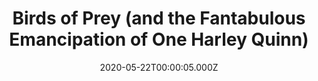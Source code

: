 ---
title: "Birds of Prey (and the Fantabulous Emancipation of One Harley Quinn)"
year: 2020
date: 2020-05-22T00:00:05.000Z
permalink: /almanac/movies/2020-05-22-birds-of-prey-and-the-fantabulous-emancipation-of-one-harley-quinn/index.html
link: https://letterboxd.com/rknightuk/film/birds-of-prey-and-the-fantabulous-emancipation-of-one-harley-quinn/1/
rating: 3
tmdbid: 495764
---